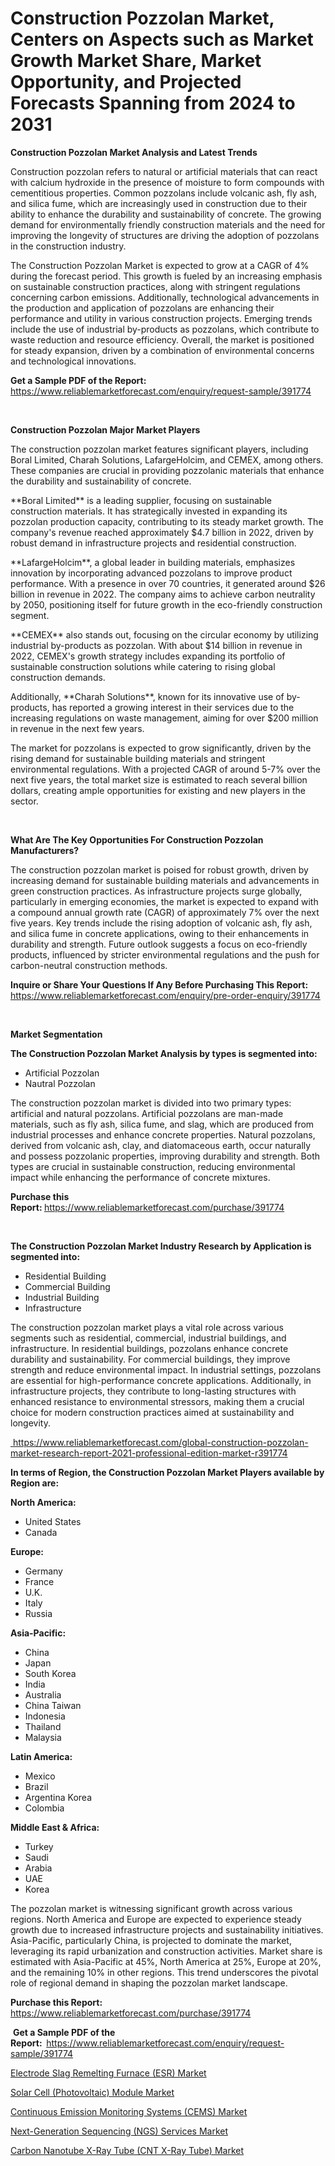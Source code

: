 <p><h1>Construction Pozzolan Market, Centers on Aspects such as Market Growth Market Share, Market Opportunity, and Projected Forecasts Spanning from 2024 to 2031</h1></p><p><strong>Construction Pozzolan Market Analysis and Latest Trends</strong></p>
<p><p>Construction pozzolan refers to natural or artificial materials that can react with calcium hydroxide in the presence of moisture to form compounds with cementitious properties. Common pozzolans include volcanic ash, fly ash, and silica fume, which are increasingly used in construction due to their ability to enhance the durability and sustainability of concrete. The growing demand for environmentally friendly construction materials and the need for improving the longevity of structures are driving the adoption of pozzolans in the construction industry.</p><p>The Construction Pozzolan Market is expected to grow at a CAGR of 4% during the forecast period. This growth is fueled by an increasing emphasis on sustainable construction practices, along with stringent regulations concerning carbon emissions. Additionally, technological advancements in the production and application of pozzolans are enhancing their performance and utility in various construction projects. Emerging trends include the use of industrial by-products as pozzolans, which contribute to waste reduction and resource efficiency. Overall, the market is positioned for steady expansion, driven by a combination of environmental concerns and technological innovations.</p></p>
<p><strong>Get a Sample PDF of the Report:&nbsp;</strong> <a href="https://www.reliablemarketforecast.com/enquiry/request-sample/391774?utm_campaign=1755&utm_medium=2&utm_source=Github&utm_content=ia&utm_term=26102024&utm_id=construction-pozzolan">https://www.reliablemarketforecast.com/enquiry/request-sample/391774</a></p>
<p>&nbsp;</p>
<p><strong>Construction Pozzolan Major Market Players</strong></p>
<p><p>The construction pozzolan market features significant players, including Boral Limited, Charah Solutions, LafargeHolcim, and CEMEX, among others. These companies are crucial in providing pozzolanic materials that enhance the durability and sustainability of concrete.</p><p>**Boral Limited** is a leading supplier, focusing on sustainable construction materials. It has strategically invested in expanding its pozzolan production capacity, contributing to its steady market growth. The company's revenue reached approximately $4.7 billion in 2022, driven by robust demand in infrastructure projects and residential construction.</p><p>**LafargeHolcim**, a global leader in building materials, emphasizes innovation by incorporating advanced pozzolans to improve product performance. With a presence in over 70 countries, it generated around $26 billion in revenue in 2022. The company aims to achieve carbon neutrality by 2050, positioning itself for future growth in the eco-friendly construction segment.</p><p>**CEMEX** also stands out, focusing on the circular economy by utilizing industrial by-products as pozzolan. With about $14 billion in revenue in 2022, CEMEX's growth strategy includes expanding its portfolio of sustainable construction solutions while catering to rising global construction demands.</p><p>Additionally, **Charah Solutions**, known for its innovative use of by-products, has reported a growing interest in their services due to the increasing regulations on waste management, aiming for over $200 million in revenue in the next few years.</p><p>The market for pozzolans is expected to grow significantly, driven by the rising demand for sustainable building materials and stringent environmental regulations. With a projected CAGR of around 5-7% over the next five years, the total market size is estimated to reach several billion dollars, creating ample opportunities for existing and new players in the sector.</p></p>
<p>&nbsp;</p>
<p><strong>What Are The Key Opportunities For Construction Pozzolan Manufacturers?</strong></p>
<p><p>The construction pozzolan market is poised for robust growth, driven by increasing demand for sustainable building materials and advancements in green construction practices. As infrastructure projects surge globally, particularly in emerging economies, the market is expected to expand with a compound annual growth rate (CAGR) of approximately 7% over the next five years. Key trends include the rising adoption of volcanic ash, fly ash, and silica fume in concrete applications, owing to their enhancements in durability and strength. Future outlook suggests a focus on eco-friendly products, influenced by stricter environmental regulations and the push for carbon-neutral construction methods.</p></p>
<p><strong>Inquire or Share Your Questions If Any Before Purchasing This Report:</strong> <a href="https://www.reliablemarketforecast.com/enquiry/pre-order-enquiry/391774?utm_campaign=1755&utm_medium=2&utm_source=Github&utm_content=ia&utm_term=26102024&utm_id=construction-pozzolan">https://www.reliablemarketforecast.com/enquiry/pre-order-enquiry/391774</a></p>
<p>&nbsp;</p>
<p><strong>Market Segmentation</strong></p>
<p><strong>The Construction Pozzolan Market Analysis by types is segmented into:</strong></p>
<p><ul><li>Artificial Pozzolan</li><li>Nautral Pozzolan</li></ul></p>
<p><p>The construction pozzolan market is divided into two primary types: artificial and natural pozzolans. Artificial pozzolans are man-made materials, such as fly ash, silica fume, and slag, which are produced from industrial processes and enhance concrete properties. Natural pozzolans, derived from volcanic ash, clay, and diatomaceous earth, occur naturally and possess pozzolanic properties, improving durability and strength. Both types are crucial in sustainable construction, reducing environmental impact while enhancing the performance of concrete mixtures.</p></p>
<p><strong>Purchase this Report:&nbsp;</strong><a href="https://www.reliablemarketforecast.com/purchase/391774?utm_campaign=1755&utm_medium=2&utm_source=Github&utm_content=ia&utm_term=26102024&utm_id=construction-pozzolan">https://www.reliablemarketforecast.com/purchase/391774</a></p>
<p>&nbsp;</p>
<p><strong>The Construction Pozzolan Market Industry Research by Application is segmented into:</strong></p>
<p><ul><li>Residential Building</li><li>Commercial Building</li><li>Industrial Building</li><li>Infrastructure</li></ul></p>
<p><p>The construction pozzolan market plays a vital role across various segments such as residential, commercial, industrial buildings, and infrastructure. In residential buildings, pozzolans enhance concrete durability and sustainability. For commercial buildings, they improve strength and reduce environmental impact. In industrial settings, pozzolans are essential for high-performance concrete applications. Additionally, in infrastructure projects, they contribute to long-lasting structures with enhanced resistance to environmental stressors, making them a crucial choice for modern construction practices aimed at sustainability and longevity.</p></p>
<p><a href="https://www.reliablemarketforecast.com/global-construction-pozzolan-market-research-report-2021-professional-edition-market-r391774?utm_campaign=1755&utm_medium=2&utm_source=Github&utm_content=ia&utm_term=26102024&utm_id=construction-pozzolan">&nbsp;https://www.reliablemarketforecast.com/global-construction-pozzolan-market-research-report-2021-professional-edition-market-r391774</a></p>
<p><strong>In terms of Region, the Construction Pozzolan Market Players available by Region are:</strong></p>
<p>
    <p> <strong> North America: </strong>
        <ul>
            <li>United States</li>
            <li>Canada</li>
        </ul>
        </p> 
    <p> <strong> Europe: </strong>
        <ul>
            <li>Germany</li>
            <li>France</li>
            <li>U.K.</li>
            <li>Italy</li>
            <li>Russia</li>
        </ul>
        </p> 
    <p> <strong> Asia-Pacific: </strong>
        <ul>
            <li>China</li>
            <li>Japan</li>
            <li>South Korea</li>
            <li>India</li>
            <li>Australia</li>
            <li>China Taiwan</li>
            <li>Indonesia</li>
            <li>Thailand</li>
            <li>Malaysia</li>
        </ul>
        </p> 
    <p> <strong> Latin America: </strong>
        <ul>
            <li>Mexico</li>
            <li>Brazil</li>
            <li>Argentina Korea</li>
            <li>Colombia</li>
        </ul>
        </p> 
    <p> <strong> Middle East & Africa: </strong>
        <ul>
            <li>Turkey</li>
            <li>Saudi</li>
            <li>Arabia</li>
            <li>UAE</li>
            <li>Korea</li>
        </ul>
    </p>
    </p>
<p><p>The pozzolan market is witnessing significant growth across various regions. North America and Europe are expected to experience steady growth due to increased infrastructure projects and sustainability initiatives. Asia-Pacific, particularly China, is projected to dominate the market, leveraging its rapid urbanization and construction activities. Market share is estimated with Asia-Pacific at 45%, North America at 25%, Europe at 20%, and the remaining 10% in other regions. This trend underscores the pivotal role of regional demand in shaping the pozzolan market landscape.</p></p>
<p><strong>Purchase this Report: </strong><a href="https://www.reliablemarketforecast.com/purchase/391774?utm_campaign=1755&utm_medium=2&utm_source=Github&utm_content=ia&utm_term=26102024&utm_id=construction-pozzolan">https://www.reliablemarketforecast.com/purchase/391774</a></p>
<p>&nbsp;<strong>Get a Sample PDF of the Report:&nbsp;&nbsp;</strong><a href="https://www.reliablemarketforecast.com/enquiry/request-sample/391774?utm_campaign=1755&utm_medium=2&utm_source=Github&utm_content=ia&utm_term=26102024&utm_id=construction-pozzolan">https://www.reliablemarketforecast.com/enquiry/request-sample/391774</a></p>
<p><strong></strong></p>
<p><p><a href="https://www.linkedin.com/pulse/market-insights-global-electrode-slag-remelting-furnace-esr-jbwqf?utm_campaign=1755&utm_medium=2&utm_source=Github&utm_content=ia&utm_term=26102024&utm_id=construction-pozzolan">Electrode Slag Remelting Furnace (ESR) Market</a></p><p><a href="https://www.linkedin.com/pulse/strategic-market-insights-global-solar-cell-photovoltaic-cjp1e?utm_campaign=1755&utm_medium=2&utm_source=Github&utm_content=ia&utm_term=26102024&utm_id=construction-pozzolan">Solar Cell (Photovoltaic) Module Market</a></p><p><a href="https://www.linkedin.com/pulse/navigating-continuous-emission-monitoring-systems-cems-market-rhsgf?utm_campaign=1755&utm_medium=2&utm_source=Github&utm_content=ia&utm_term=26102024&utm_id=construction-pozzolan">Continuous Emission Monitoring Systems (CEMS) Market</a></p><p><a href="https://www.linkedin.com/pulse/next-generation-sequencing-ngs-services-market-pulse-8-expansion-ftruf?utm_campaign=1755&utm_medium=2&utm_source=Github&utm_content=ia&utm_term=26102024&utm_id=construction-pozzolan">Next-Generation Sequencing (NGS) Services Market</a></p><p><a href="https://www.linkedin.com/pulse/evolution-carbon-nanotube-x-ray-tube-cnt-market-key-shifts-from-1lkzf?utm_campaign=1755&utm_medium=2&utm_source=Github&utm_content=ia&utm_term=26102024&utm_id=construction-pozzolan">Carbon Nanotube X-Ray Tube (CNT X-Ray Tube) Market</a></p></p>